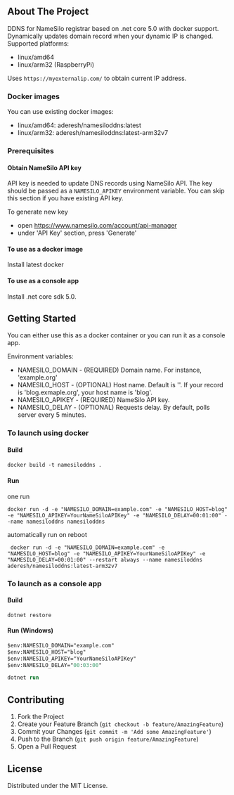 ## About The Project

DDNS for NameSilo registrar based on .net core 5.0 with docker support.
Dynamically updates domain record when your dynamic IP is changed. 
Supported platforms:
- linux/amd64
- linux/arm32 (RaspberryPi)

Uses `https://myexternalip.com/` to obtain current IP address.


### Docker images
You can use existing docker images:
- linux/amd64: aderesh/namesiloddns:latest
- linux/arm32: aderesh/namesiloddns:latest-arm32v7

### Prerequisites
#### Obtain NameSilo API key
API key is needed to update DNS records using NameSilo API. The key should be passed as a `NAMESILO_APIKEY` environment variable.
You can skip this section if you have existing API key.

To generate new key
* open https://www.namesilo.com/account/api-manager
* under 'API Key' section, press 'Generate'

#### To use as a docker image
Install latest docker

#### To use as a console app
Install .net core sdk 5.0. 

## Getting Started

You can either use this as a docker container or you can run it as a console app. 

Environment variables:
* NAMESILO_DOMAIN - (REQUIRED) Domain name. For instance, 'example.org'
* NAMESILO_HOST - (OPTIONAL) Host name. Default is ''. If your record is 'blog.exmaple.org', your host name is 'blog'. 
* NAMESILO_APIKEY - (REQUIRED) NameSilo API key. 
* NAMESILO_DELAY - (OPTIONAL) Requests delay. By default, polls server every 5 minutes.

### To launch using docker

#### Build
```ps
docker build -t namesiloddns .
```

#### Run
one run
```
docker run -d -e "NAMESILO_DOMAIN=example.com" -e "NAMESILO_HOST=blog" -e "NAMESILO_APIKEY=YourNameSiloAPIKey" -e "NAMESILO_DELAY=00:01:00" --name namesiloddns namesiloddns
```

automatically run on reboot
```
 docker run -d -e "NAMESILO_DOMAIN=example.com" -e "NAMESILO_HOST=blog" -e "NAMESILO_APIKEY=YourNameSiloAPIKey" -e "NAMESILO_DELAY=00:01:00" --restart always --name namesiloddns aderesh/namesiloddns:latest-arm32v7
```

### To launch as a console app

#### Build
`dotnet restore`

#### Run (Windows)
```ps
$env:NAMESILO_DOMAIN="example.com"
$env:NAMESILO_HOST="blog"
$env:NAMESILO_APIKEY="YourNameSiloAPIKey"
$env:NAMESILO_DELAY="00:03:00"

dotnet run
```

## Contributing

1. Fork the Project
2. Create your Feature Branch (`git checkout -b feature/AmazingFeature`)
3. Commit your Changes (`git commit -m 'Add some AmazingFeature'`)
4. Push to the Branch (`git push origin feature/AmazingFeature`)
5. Open a Pull Request

## License

Distributed under the MIT License. 
